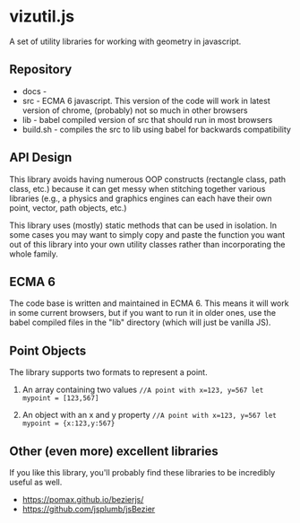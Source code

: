 # vizutil.js

A set of utility libraries for working with geometry in javascript. 


## Repository

* docs - 
* src - ECMA 6 javascript. This version of the code will work in latest version of chrome, 
(probably) not so much in other browsers
* lib - babel compiled version of src that should run in most browsers
* build.sh - compiles the src to lib using babel for backwards compatibility


## API Design

This library avoids having numerous OOP constructs (rectangle class, path 
class, etc.) because it can get messy when stitching together various libraries (e.g., 
a physics and graphics engines can each have their own point, vector, path 
objects, etc.)

This library uses (mostly) static methods that can be used in isolation. 
In some cases you may want to simply copy and paste the function you 
want out of this library into your own utility classes rather than 
incorporating the whole family.


## ECMA 6

The code base is written and maintained in ECMA 6. This means it will work in
some current browsers, but if you want to run it in older ones, use the
babel compiled files in the "lib" directory (which will just be vanilla JS).


## Point Objects

The library supports two formats to represent a point.


1. An array containing two values
`
//A point with x=123, y=567
let mypoint = [123,567]
`

2. An object with an x and y property
`
//A point with x=123, y=567
let mypoint = {x:123,y:567}
`


## Other (even more) excellent libraries

If you like this library, you'll probably  find these libraries
to be incredibly useful as well.
* https://pomax.github.io/bezierjs/
* https://github.com/jsplumb/jsBezier